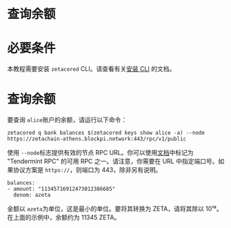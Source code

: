 # 查询余额

# 必要条件

本教程需要安装 `zetacored` CLI。请查看有关[安装 CLI](https://www.zetachain.com/docs/users/cli/setup) 的文档。

# 查询余额

要查询 `alice`账户的余额，请运行以下命令：

```shell
zetacored q bank balances $(zetacored keys show alice -a) --node https://zetachain-athens.blockpi.network:443/rpc/v1/public
```

使用 `--node`标志提供有效的节点 RPC URL。你可以使用[文档](https://www.zetachain.com/docs/reference/network/api)中标记为 "Tendermint RPC" 的可用 RPC 之一。请注意，你需要在 URL 中指定端口号。如果协议方案是 `https://`，则端口为 443，除非另有说明。

```shell
balances:
- amount: "11345716912473012386685"
  denom: azeta
```

金额以 `azeta`为单位，这是最小的单位。要将其转换为 ZETA，请将其除以 10¹⁸。在上面的示例中，余额约为 11345 ZETA。